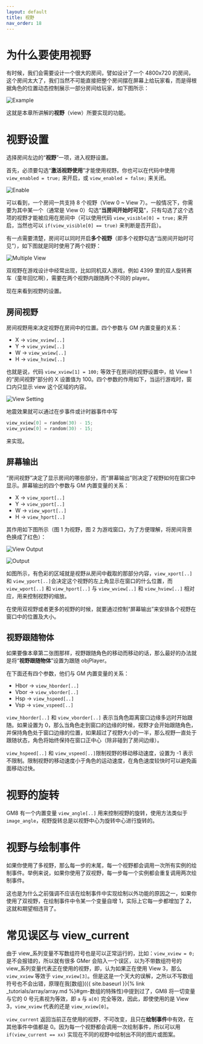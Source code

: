 ```yaml
---
layout: default
title: 视野
nav_order: 18
---
```


# 为什么要使用视野

有时候，我们会需要设计一个很大的房间，譬如设计了一个 4800x720 的房间，这个房间太大了，我们当然不可能直接把整个房间摆在屏幕上给玩家看，而是得根据角色的位置动态控制展示一部分房间给玩家，如下图所示：

![Example](/assets/images/view/example.gif)

这就是本章所讲解的**视野**（view）所要实现的功能。

# 视野设置

选择房间左边的“**视野**”一项，进入视野设置。

首先，必须要勾选“**激活视野使用**”才能使用视野。你也可以在代码中使用 `view_enabled = true;` 来开启，或 `view_enabled = false;` 来关闭。

![Enable](/assets/images/view/enable.png)

可以看到，一个房间一共支持 8 个视野（View 0 ~ View 7）。一般情况下，你需要为其中某一个（通常是 View 0）勾选“**当房间开始时可见**”，只有勾选了这个选项的视野才能被应用在房间中（可以使用代码 `view_visible[0] = true;` 来开启，当然也可以 `if(view_visible[0] == true)` 来判断是否开启）。

有一点需要清楚，房间可以同时开启**多个视野**（即多个视野勾选“当房间开始时可见”），如下图就是同时使用了两个视野：

![Multiple View](/assets/images/view/multiple_view.png)

双视野在游戏设计中经常出现，比如同机双人游戏，例如 4399 里的双人旋转赛车（童年回忆啊），需要在两个视野内跟随两个不同的 player。

现在来看到视野的设置。

## 房间视野

房间视野用来决定视野在房间中的位置。四个参数与 GM 内置变量的关系：

* X -> `view_xview[..]`
* Y -> `view_yview[..]`
* W -> `view_wview[..]`
* H -> `view_hview[..]`

也就是说，代码 `view_xview[1] = 100;` 等效于在房间的视野设置中，给 View 1 的“房间视野”部分的 X 设置值为 100。四个参数的作用如下，当运行游戏时，窗口内只显示 view 这个区域的内容。

![View Setting](/assets/images/view/view_setting.png)

地震效果就可以通过在步事件或计时器事件中写

```c
view_xview[0] = random(30) - 15;
view_yview[0] = random(30) - 15;
```

来实现。

## 屏幕输出

“房间视野”决定了显示房间的哪些部分，而“屏幕输出”则决定了视野如何在窗口中显示。屏幕输出的四个参数与 GM 内置变量的关系：

* X -> `view_xport[..]`
* Y -> `view_yport[..]`
* W -> `view_wport[..]`
* H -> `view_hport[..]`

其作用如下图所示（图 1 为视野，图 2 为游戏窗口，为了方便理解，将房间背景色换成了红色）：

![View Output](/assets/images/view/view_output.png)

![Output](/assets/images/view/output.png)

如图所示，有色彩的区域就是视野从房间中截取的那部分内容，`view_xport[..]` 和 `view_yport[..]`会决定这个视野的左上角显示在窗口的什么位置，而 `view_wport[..]` 和 `view_hport[..]` 与 `view_wview[..]` 和 `view_hview[..]` 相对应，用来控制视野的缩放。

在使用双视野或者更多的视野的时候，就要通过控制“屏幕输出”来安排各个视野在窗口中的位置及大小。

## 视野跟随物体

如果要像本章第二张图那样，视野跟随角色的移动而移动的话，那么最好的办法就是将“**视野跟随物体**”设置为跟随 objPlayer。

在下面还有四个参数，他们与 GM 内置变量的关系：

* Hbor -> `view_hborder[..]`
* Vbor -> `view_vborder[..]`
* Hsp -> `view_hspeed[..]`
* Vsp -> `view_vspeed[..]`

`view_hborder[..]` 和 `view_vborder[..]` 表示当角色距离窗口边缘多远时开始跟随。如果设置为 0，那么当角色走到窗口的边缘的时候，视野才会开始跟随角色，并保持角色处于窗口边缘的位置，如果超过了视野大小的一半，那么视野一直处于跟随状态，角色将始终保持在窗口正中心（除非碰到了房间边缘）。

`view_hspeed[..]` 和 `view_vspeed[..]`限制视野的移动移动速度，设置为 -1 表示不限制。限制视野的移动速度小于角色的运动速度，在角色速度较快时可以避免画面移动过快。

# 视野的旋转

GM8 有一个内置变量 `view_angle[..]` 用来控制视野的旋转，使用方法类似于 `image_angle`，视野旋转总是以视野中心为旋转中心进行旋转的。

# 视野与绘制事件

如果你使用了多视野，那么每一步的末尾，每一个视野都会调用一次所有实例的绘制事件。举例来说，如果你使用了双视野，每一步每一个实例都会重复调用两次绘制事件。

这也是为什么之前强调不应该在绘制事件中实现绘制以外功能的原因之一，如果你使用了双视野，在绘制事件中令某一个变量自增 1，实际上它每一步都增加了 2，这就和期望相违背了。

# 常见误区与 view_current

由于 view_系列变量不写数组符号也是可以正常运行的，比如：`view_xview = 0;` 是不会报错的，所以就有很多 GMer 会陷入一个误区，以为不带数组符号的 view_系列变量代表正在使用的视野，即，认为如果正在使用 View 3，那么 `view_xview` 等效于 `view_xview[3]`。但是这是一个天大的误解，之所以不写数组符号也不会出错，原理在我[数组]({{ site.baseurl }}{% link _tutorials/array/array.md %}#gm-数组的特殊性)中提到过了，GM8 将一切变量与它的 0 号元素视为等效，即 `a` 与 `a[0]` 完全等效，因此，即使使用的是 View 3，`view_xview` 代表的还是 `view_xview[0]`。

`view_current` 返回当前正在使用的视野，不可改变，且只在**绘制事件**中有效，在其他事件中值都是 0。因为每一个视野都会调用一次绘制事件，所以可以用 `if(view_current == xx)` 实现在不同的视野中绘制出不同的图片或图案。

